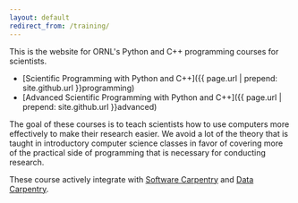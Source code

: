 ```yaml
---
layout: default
redirect_from: /training/
---
```


This is the website for ORNL's Python and C++ programming courses for scientists. 

* [Scientific Programming with Python and C++]({{ page.url | prepend: site.github.url }}programming)
* [Advanced Scientific Programming with Python and C++]({{ page.url | prepend: site.github.url }}advanced)

The goal of these courses is to teach scientists how to use computers more
effectively to make their research easier. We avoid a lot of the theory that is
taught in introductory computer science classes in favor of covering more of the
practical side of programming that is necessary for conducting research. 

These course actively integrate
with [Software Carpentry](http://software-carpentry.org) and
[Data Carpentry](http://datacarpentry.org).

